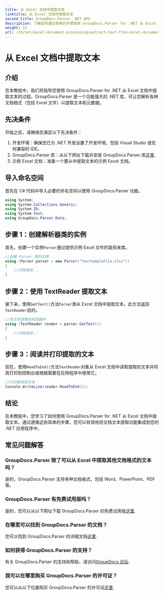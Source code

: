 ```yaml
---
title: 从 Excel 文档中提取文本
linktitle: 从 Excel 文档中提取文本
second_title: GroupDocs.Parser .NET API
description: 了解如何通过简单的步骤使用 GroupDocs.Parser for .NET 从 Excel 文档中提取文本。
weight: 12
url: /zh/net/excel-document-processing/extract-text-from-excel-document/
---
```


# 从 Excel 文档中提取文本

## 介绍
在本教程中，我们将指导您使用 GroupDocs.Parser for .NET 从 Excel 文档中提取文本的过程。GroupDocs.Parser 是一个功能强大的 .NET 库，可让您解析各种文档格式（包括 Excel 文件）以提取文本和元数据。
## 先决条件
开始之前，请确保您满足以下先决条件：
1. 开发环境：确保您已为 .NET 开发设置了开发环境，包括 Visual Studio 或任何兼容的 IDE。
2.  GroupDocs.Parser 库：从以下网址下载并安装 GroupDocs.Parser 库[这里](https://releases.groupdocs.com/parser/net/).
3. 示例 Excel 文档：准备一个要从中提取文本的示例 Excel 文档。

## 导入命名空间
首先在 C# 代码中导入必要的命名空间以使用 GroupDocs.Parser 功能。
```csharp
using System;
using System.Collections.Generic;
using System.IO;
using System.Text;
using GroupDocs.Parser.Data;
```
## 步骤 1：创建解析器类的实例
首先，创建一个实例`Parser`通过提供示例 Excel 文件的路径来类。
```csharp
//创建 Parser 类的实例
using (Parser parser = new Parser("YourSampleFile.xlsx"))
{
    //代码继续...
}
```
## 步骤 2：使用 TextReader 提取文本
接下来，使用`GetText()`方法`Parser`类从 Excel 文档中提取文本。此方法返回`TextReader`目的。
```csharp
//将文本提取到阅读器中
using (TextReader reader = parser.GetText())
{
    //代码继续...
}
```
## 步骤 3：阅读并打印提取的文本
现在，使用`ReadToEnd()`方法`TextReader`对象从 Excel 文档中读取提取的文本并将其打印到控制台或根据需要在应用程序中使用它。
```csharp
//打印提取的文本
Console.WriteLine(reader.ReadToEnd());
```

## 结论
在本教程中，您学习了如何使用 GroupDocs.Parser for .NET 从 Excel 文档中提取文本。通过遵循这些简单的步骤，您可以有效地将文档文本提取功能集成到您的 .NET 应用程序中。

## 常见问题解答
### GroupDocs.Parser 除了可以从 Excel 中提取其他文档格式的文本吗？
是的，GroupDocs.Parser 支持多种文档格式，包括 Word、PowerPoint、PDF 等。
### GroupDocs.Parser 有免费试用版吗？
是的，您可以从以下网址下载 GroupDocs.Parser 的免费试用版[这里](https://releases.groupdocs.com/).
### 在哪里可以找到 GroupDocs.Parser 的文档？
您可以找到 GroupDocs.Parser 的详细文档[这里](https://tutorials.groupdocs.com/parser/net/).
### 如何获得 GroupDocs.Parser 的支持？
有关 GroupDocs.Parser 的支持和帮助，请访问[GroupDocs 论坛](https://forum.groupdocs.com/c/parser/17).
### 我可以在哪里购买 GroupDocs.Parser 的许可证？
您可以从以下位置购买 GroupDocs.Parser 的许可证[这里](https://purchase.groupdocs.com/buy).